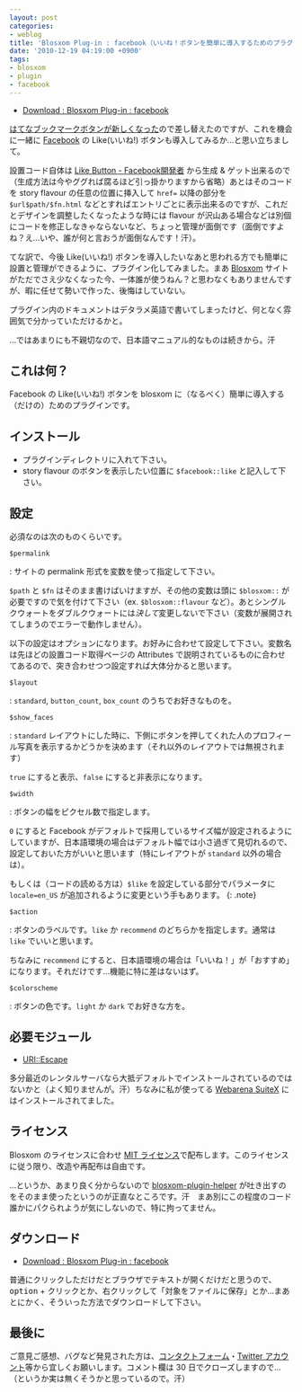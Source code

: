 ```yaml
---
layout: post
categories:
- weblog
title: 'Blosxom Plug-in : facebook（いいね！ボタンを簡単に導入するためのプラグイン）'
date: '2010-12-19 04:19:00 +0900'
tags:
- blosxom
- plugin
- facebook
---
```

* [Download : Blosxom Plug-in : facebook](/download/blosxom_plugin/facebook)

[はてなブックマークボタンが新しくなった][1]ので差し替えたのですが、これを機会に一緒に [Facebook][2] の Like(いいね!) ボタンも導入してみるか…と思い立ちまして。

設置コード自体は [Like Button - Facebook開発者][3] から生成 &amp; ゲット出来るので（生成方法は今やググれば腐るほど引っ掛かりますから省略）あとはそのコードを story flavour の任意の位置に挿入して `href=` 以降の部分を `$url$path/$fn.html` などとすればエントリごとに表示出来るのですが、これだとデザインを調整したくなったような時には flavour が沢山ある場合などは別個にコードを修正しなきゃならないなど、ちょっと管理が面倒です（面倒ですよね？え…いや、誰が何と言おうが面倒なんです！汗）。

てな訳で、今後 Like(いいね!) ボタンを導入したいなあと思われる方でも簡単に設置と管理ができるように、プラグイン化してみました。まあ [Blosxom][4] サイトがただでさえ少なくなった今、一体誰が使うねん？と思わなくもありませんですが、暇に任せて勢いで作った、後悔はしていない。

プラグイン内のドキュメントはデタラメ英語で書いてしまったけど、何となく雰囲気で分かっていただけるかと。

…ではあまりにも不親切なので、日本語マニュアル的なものは続きから。汗

<!-- more -->

## これは何？

Facebook の Like(いいね!) ボタンを blosxom に（なるべく）簡単に導入する（だけの）ためのプラグインです。

## インストール

* プラグインディレクトリに入れて下さい。
* story flavour のボタンを表示したい位置に `$facebook::like` と記入して下さい。

## 設定

必須なのは次のものくらいです。

`$permalink`

: サイトの permalink 形式を変数を使って指定して下さい。
  
  `$path` と `$fn` はそのまま書けばいけますが、その他の変数は頭に `$blosxom::` が必要ですので気を付けて下さい（ex. `$blosxom::flavour` など）。あとシングルクウォートをダブルクウォートには*決して*変更しないで下さい（変数が展開されてしまうのでエラーで動作しません）。

以下の設定はオプションになります。お好みに合わせて設定して下さい。変数名は先ほどの設置コード取得ページの Attributes で説明されているものに合わせてあるので、突き合わせつつ設定すれば大体分かると思います。

`$layout`

: `standard`, `button_count`, `box_count` のうちでお好きなものを。

`$show_faces`

: `standard` レイアウトにした時に、下側にボタンを押してくれた人のプロフィール写真を表示するかどうかを決めます（それ以外のレイアウトでは無視されます）
  
  `true` にすると表示、`false` にすると非表示になります。

`$width`

: ボタンの幅をピクセル数で指定します。
  
  `0` にすると Facebook がデフォルトで採用しているサイズ幅が設定されるようにしていますが、日本語環境の場合はデフォルト幅では小さ過ぎて見切れるので、設定しておいた方がいいと思います（特にレイアウトが `standard` 以外の場合は）。
  
  もしくは（コードの読める方は）`$like` を設定している部分でパラメータに `locale=en_US` が追加されるように変更という手もあります。
  {: .note}

`$action`

: ボタンのラベルです。`like` か `recommend` のどちらかを指定します。通常は `like` でいいと思います。
  
  ちなみに `recommend` にすると、日本語環境の場合は「いいね！」が「おすすめ」になります。それだけです…機能に特に差はないはず。

`$colorscheme`

: ボタンの色です。`light` か `dark` でお好きな方を。

## 必要モジュール

* [URI::Escape][5]

多分最近のレンタルサーバなら大抵デフォルトでインストールされているのではないかと（よく知りませんが。汗）ちなみに私が使ってる [Webarena SuiteX][6] にはインストールされてました。

## ライセンス

Blosxom のライセンスに合わせ [MIT ライセンス][7]で配布します。このライセンスに従う限り、改造や再配布は自由です。

…というか、あまり良く分からないので [blosxom-plugin-helper][8] が吐き出すのをそのまま使ったというのが正直なところです。汗　まあ別にこの程度のコード誰かにパクられようが気にしないので、特に拘ってません。

## ダウンロード

* [Download : Blosxom Plug-in : facebook](/download/blosxom_plugin/facebook)

普通にクリックしただけだとブラウザでテキストが開くだけだと思うので、<kbd>option</kbd> + クリックとか、右クリックして「対象をファイルに保存」とか…まあとにかく、そういった方法でダウンロードして下さい。

## 最後に

ご意見ご感想、バグなど発見された方は、[コンタクトフォーム](/contact/)・[Twitter アカウント][9]等から宜しくお願いします。コメント欄は 30 日でクローズしますので…（というか実は無くそうかと思っているので。汗）



[1]: http://b.hatena.ne.jp/guide/bbutton "使いやすくなりました! はてなブックマークボタン"
[2]: http://www.facebook.com/ "Facebook - フェイスブックへようこそ！"
[3]: http://developers.facebook.com/docs/reference/plugins/like
[4]: http://blosxom.sourceforge.net/ "blosxom :: the zen of blogging ::"
[5]: http://search.cpan.org/~gaas/URI-1.56/URI/Escape.pm
[6]: http://web.arena.ne.jp/suitex/ "レンタルサーバー（ホスティング）ならWebARENA（ウェブアリーナ) SuiteX"
[7]: http://www.opensource.org/licenses/mit-license.php "Open Source Initiative OSI - The MIT License:Licensing | Open Source Initiative"
[8]: http://hail2u.net/blog/blosxom/blosxom-plugin-helper.html "hail2u.net - Weblog - blosxom-plugin-helper"
[9]: http://twitter.com/JForg
